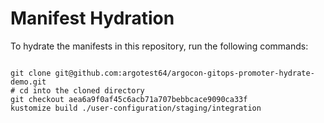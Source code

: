 
# Manifest Hydration

To hydrate the manifests in this repository, run the following commands:

```shell

git clone git@github.com:argotest64/argocon-gitops-promoter-hydrate-demo.git
# cd into the cloned directory
git checkout aea6a9f0af45c6acb71a707bebbcace9090ca33f
kustomize build ./user-configuration/staging/integration
```